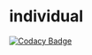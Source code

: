 # individual
[![Codacy Badge](https://api.codacy.com/project/badge/Grade/0f59587727d84dcdba1f05352c7459b8)](https://app.codacy.com/app/bhanuprakashgattu/individual?utm_source=github.com&utm_medium=referral&utm_content=bhanuprakashgattu/individual&utm_campaign=Badge_Grade_Dashboard)